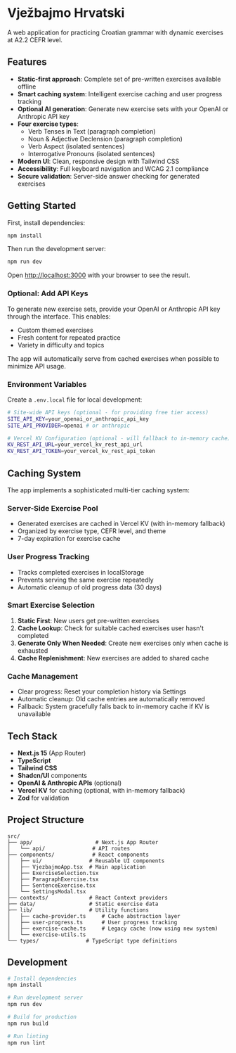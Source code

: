 # Vježbajmo Hrvatski

A web application for practicing Croatian grammar with dynamic exercises at A2.2 CEFR level.

## Features

- **Static-first approach**: Complete set of pre-written exercises available offline
- **Smart caching system**: Intelligent exercise caching and user progress tracking
- **Optional AI generation**: Generate new exercise sets with your OpenAI or Anthropic API key
- **Four exercise types**:
  - Verb Tenses in Text (paragraph completion)
  - Noun & Adjective Declension (paragraph completion)
  - Verb Aspect (isolated sentences)
  - Interrogative Pronouns (isolated sentences)
- **Modern UI**: Clean, responsive design with Tailwind CSS
- **Accessibility**: Full keyboard navigation and WCAG 2.1 compliance
- **Secure validation**: Server-side answer checking for generated exercises

## Getting Started

First, install dependencies:

```bash
npm install
```

Then run the development server:

```bash
npm run dev
```

Open [http://localhost:3000](http://localhost:3000) with your browser to see the result.

### Optional: Add API Keys

To generate new exercise sets, provide your OpenAI or Anthropic API key through the interface. This enables:

- Custom themed exercises
- Fresh content for repeated practice
- Variety in difficulty and topics

The app will automatically serve from cached exercises when possible to minimize API usage.

### Environment Variables

Create a `.env.local` file for local development:

```bash
# Site-wide API keys (optional - for providing free tier access)
SITE_API_KEY=your_openai_or_anthropic_api_key
SITE_API_PROVIDER=openai # or anthropic

# Vercel KV Configuration (optional - will fallback to in-memory cache)
KV_REST_API_URL=your_vercel_kv_rest_api_url
KV_REST_API_TOKEN=your_vercel_kv_rest_api_token
```

## Caching System

The app implements a sophisticated multi-tier caching system:

### Server-Side Exercise Pool

- Generated exercises are cached in Vercel KV (with in-memory fallback)
- Organized by exercise type, CEFR level, and theme
- 7-day expiration for exercise cache

### User Progress Tracking

- Tracks completed exercises in localStorage
- Prevents serving the same exercise repeatedly
- Automatic cleanup of old progress data (30 days)

### Smart Exercise Selection

1. **Static First**: New users get pre-written exercises
2. **Cache Lookup**: Check for suitable cached exercises user hasn't completed
3. **Generate Only When Needed**: Create new exercises only when cache is exhausted
4. **Cache Replenishment**: New exercises are added to shared cache

### Cache Management

- Clear progress: Reset your completion history via Settings
- Automatic cleanup: Old cache entries are automatically removed
- Fallback: System gracefully falls back to in-memory cache if KV is unavailable

## Tech Stack

- **Next.js 15** (App Router)
- **TypeScript**
- **Tailwind CSS**
- **Shadcn/UI** components
- **OpenAI & Anthropic APIs** (optional)
- **Vercel KV** for caching (optional, with in-memory fallback)
- **Zod** for validation

## Project Structure

```
src/
├── app/                    # Next.js App Router
│   └── api/               # API routes
├── components/            # React components
│   ├── ui/               # Reusable UI components
│   ├── VjezbajmoApp.tsx  # Main application
│   ├── ExerciseSelection.tsx
│   ├── ParagraphExercise.tsx
│   ├── SentenceExercise.tsx
│   └── SettingsModal.tsx
├── contexts/             # React Context providers
├── data/                 # Static exercise data
├── lib/                  # Utility functions
│   ├── cache-provider.ts     # Cache abstraction layer
│   ├── user-progress.ts      # User progress tracking
│   ├── exercise-cache.ts     # Legacy cache (now using new system)
│   └── exercise-utils.ts
└── types/               # TypeScript type definitions
```

## Development

```bash
# Install dependencies
npm install

# Run development server
npm run dev

# Build for production
npm run build

# Run linting
npm run lint
```
